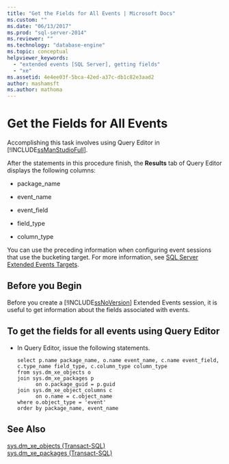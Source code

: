 ```yaml
---
title: "Get the Fields for All Events | Microsoft Docs"
ms.custom: ""
ms.date: "06/13/2017"
ms.prod: "sql-server-2014"
ms.reviewer: ""
ms.technology: "database-engine"
ms.topic: conceptual
helpviewer_keywords: 
  - "extended events [SQL Server], getting fields"
  - "xe"
ms.assetid: 4e4ee03f-5bca-42ed-a37c-db1c82e3aad2
author: mashamsft
ms.author: mathoma
---
```

# Get the Fields for All Events
  Accomplishing this task involves using Query Editor in [!INCLUDE[ssManStudioFull](../includes/ssmanstudiofull-md.md)].  
  
 After the statements in this procedure finish, the **Results** tab of Query Editor displays the following columns:  
  
-   package_name  
  
-   event_name  
  
-   event_field  
  
-   field_type  
  
-   column_type  
  
 You can use the preceding information when configuring event sessions that use the bucketing target. For more information, see [SQL Server Extended Events Targets](../../2014/database-engine/sql-server-extended-events-targets.md).  
  
## Before you Begin  
 Before you create a [!INCLUDE[ssNoVersion](../includes/ssnoversion-md.md)] Extended Events session, it is useful to get information about the fields associated with events.  
  
## To get the fields for all events using Query Editor  
  
-   In Query Editor, issue the following statements.  
  
    ```  
    select p.name package_name, o.name event_name, c.name event_field, c.type_name field_type, c.column_type column_type  
    from sys.dm_xe_objects o  
    join sys.dm_xe_packages p  
          on o.package_guid = p.guid  
    join sys.dm_xe_object_columns c  
          on o.name = c.object_name  
    where o.object_type = 'event'  
    order by package_name, event_name  
    ```  
  
## See Also  
 [sys.dm_xe_objects &#40;Transact-SQL&#41;](/sql/relational-databases/system-dynamic-management-views/sys-dm-xe-objects-transact-sql)   
 [sys.dm_xe_packages &#40;Transact-SQL&#41;](/sql/relational-databases/system-dynamic-management-views/sys-dm-xe-packages-transact-sql)  
  
  
